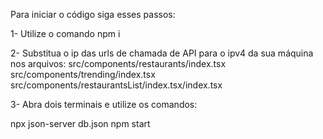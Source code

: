 Para iniciar o código siga esses passos:

1- Utilize o comando npm i

2- Substitua o ip das urls de chamada de API para o ipv4 da sua máquina nos arquivos:
src/components/restaurants/index.tsx
src/components/trending/index.tsx
src/components/restaurantsList/index.tsx/index.tsx

3- Abra dois terminais e utilize os comandos:

 npx json-server db.json
 npm start
